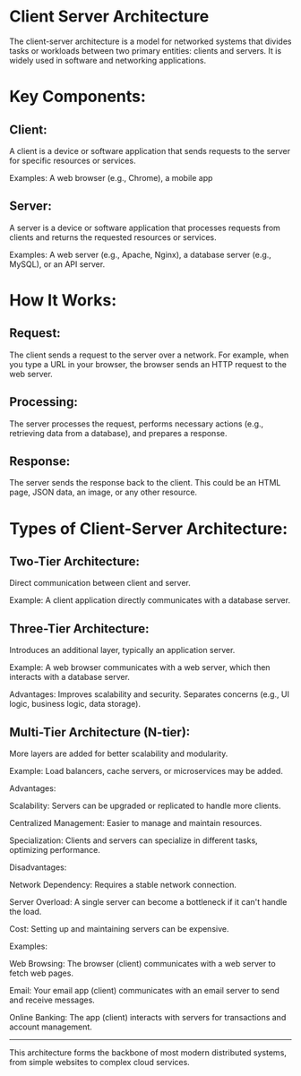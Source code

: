 # Client Server Architecture
The client-server architecture is a model for networked systems that divides tasks or workloads between two primary entities: clients and servers. It is widely used in software and networking applications.

# Key Components:
## Client:

A client is a device or software application that sends requests to the server for specific resources or services.

Examples: A web browser (e.g., Chrome), a mobile app
## Server:

A server is a device or software application that processes requests from clients and returns the requested resources or services.

Examples: A web server (e.g., Apache, Nginx), a database server (e.g., MySQL), or an API server.
# How It Works:
## Request:

The client sends a request to the server over a network. For example, when you type a URL in your browser, the browser sends an HTTP request to the web server.
## Processing:

The server processes the request, performs necessary actions (e.g., retrieving data from a database), and prepares a response.
## Response:

The server sends the response back to the client. This could be an HTML page, JSON data, an image, or any other resource.
# Types of Client-Server Architecture:
## Two-Tier Architecture:

Direct communication between client and server.

Example: A client application directly communicates with a database server.
## Three-Tier Architecture:

Introduces an additional layer, typically an application server.

Example: A web browser communicates with a web server, which then interacts with a database server.

Advantages:
Improves scalability and security.
Separates concerns (e.g., UI logic, business logic, data storage).
## Multi-Tier Architecture (N-tier):

More layers are added for better scalability and modularity.

Example: Load balancers, cache servers, or microservices may be added.

Advantages:

Scalability: Servers can be upgraded or replicated to handle more clients.

Centralized Management: Easier to manage and maintain resources.

Specialization: Clients and servers can specialize in different tasks, optimizing performance.

Disadvantages:

Network Dependency: Requires a stable network connection.

Server Overload: A single server can become a bottleneck if it can't handle the load.

Cost: Setting up and maintaining servers can be expensive.

Examples:

Web Browsing: The browser (client) communicates with a web server to fetch web pages.

Email: Your email app (client) communicates with an email server to send and receive messages.

Online Banking: The app (client) interacts with servers for transactions and account management.
****
This architecture forms the backbone of most modern distributed systems, from simple websites to complex cloud services.